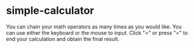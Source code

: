 # simple-calculator
You can chain your math operators as many times as you would like.
You can use either the keyboard or the mouse to input.
Click "=" or press "=" to end your calculation and obtain the final result.
